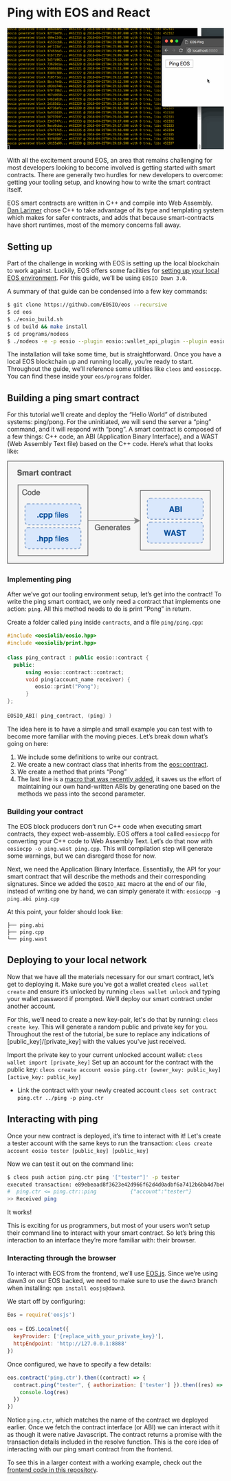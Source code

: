 # Ping with EOS and React

![Example gif](./example.gif)

With all the excitement around EOS, an area that remains challenging for most developers looking to become involved is getting started with smart contracts. There are generally two hurdles for new developers to overcome: getting your tooling setup, and knowing how to write the smart contract itself.

EOS smart contracts are written in C++ and compile into Web Assembly. [Dan Larimer](https://steemit.com/eos/@dan/eos-example-exchange-contract-and-benefits-of-c) chose C++ to take advantage of its type and templating system which makes for safer contracts, and adds that because smart-contracts have short runtimes, most of the memory concerns fall away.

## Setting up
Part of the challenge in working with EOS is setting up the local blockchain to work against. Luckily, EOS offers some facilities for [setting up your local EOS environment](https://github.com/EOSIO/eos/wiki/Local-Environment#getting-the-code). For this guide, we’ll be using `EOSIO Dawn 3.0`.

A summary of that guide can be condensed into a few key commands:
```bash
$ git clone https://github.com/EOSIO/eos --recursive
$ cd eos
$ ./eosio_build.sh
$ cd build && make install
$ cd programs/nodeos
$ ./nodeos -e -p eosio --plugin eosio::wallet_api_plugin --plugin eosio::chain_api_plugin --plugin eosio::account_history_api_plugin --access-control-allow-origin=*
```

The installation will take some time, but is straightforward. Once you have a local EOS blockchain up and running locally, you’re ready to start. Throughout the guide, we’ll reference some utilities like  `cleos` and `eosiocpp`. You can find these inside your `eos/programs` folder.

## Building a ping smart contract
For this tutorial we’ll create and deploy the “Hello World” of distributed systems: ping/pong. For the uninitiated, we will send the server a  “ping” command, and it will respond with “pong”. A smart contract is composed of a few things: C++ code, an ABI (Application Binary Interface), and a WAST (Web Assembly Text file) based on the C++ code. Here’s what that looks like:

![Code graph diagram](./diagram.png)

### Implementing ping
After we’ve got our tooling environment setup, let’s get into the contract! To write the ping smart contract, we only need a contract that implements one action: `ping`. All this method needs to do is print “Pong” in return. 

Create a folder called `ping` inside `contracts`, and a file `ping/ping.cpp`:
```c++
#include <eosiolib/eosio.hpp>
#include <eosiolib/print.hpp>

class ping_contract : public eosio::contract {
  public:
      using eosio::contract::contract;
      void ping(account_name receiver) {
         eosio::print("Pong");
      }
};

EOSIO_ABI( ping_contract, (ping) )
```

The idea here is to have a simple and small example you can test with to become more familiar with the moving pieces. Let’s break down what’s going on here:
1. We include some definitions to write our contract.
2. We create a new contract class that inherits from the [eos::contract](https://github.com/EOSIO/eos/blob/8425ff88a7f712c7df46b979de0e6e7de512f569/contracts/eosiolib/contract.hpp).
3. We create a method that prints “Pong”
4. The last line is a [macro that was recently added](https://github.com/EOSIO/eos/pull/2051), it saves us the effort of maintaining our own hand-written ABIs by generating one based on the methods we pass into the second parameter.

### Building your contract
The EOS block producers don’t run C++ code when executing smart contracts, they expect web-assembly. EOS offers a tool called `eosiocpp` for converting your C++ code to Web Assembly Text. Let’s do that now with 
`eosiocpp -o ping.wast ping.cpp`. This will compilation step will generate some warnings, but we can disregard those for now.

Next, we need the Application Binary Interface. Essentially, the API for your smart contract that will describe the methods and their corresponding signatures. Since we added the `EOSIO_ABI` macro at the end of our file, instead of writing one by hand, we can simply generate it with: `eosiocpp -g ping.abi ping.cpp`

At this point, your folder should look like:
```
├── ping.abi
├── ping.cpp
└── ping.wast
```

## Deploying to your local network
Now that we have all the materials necessary for our smart contract, let’s get to deploying it. Make sure you’ve got a wallet created `cleos wallet create` and ensure it’s unlocked by running `cleos wallet unlock` and typing your wallet password if prompted. We’ll deploy our smart contract under another account.

For this, we’ll need to create a new key-pair, let's do that by running: `cleos create key`. This will generate a random public and private key for you. Throughout the rest of the tutorial, be sure to replace any indications of [public_key]/[private_key] with the values you've just received.

Import the private key to your current unlocked account wallet: `cleos wallet import [private_key]`
Set up an account for the contract with the public key: `cleos create account eosio ping.ctr [owner_key: public_key] [active_key: public_key]`
- Link the contract with your newly created account `cleos set contract ping.ctr ../ping -p ping.ctr`

## Interacting with ping
Once your new contract is deployed, it’s time to interact with it! Let's create a tester account with the same keys to run the transaction: `cleos create account eosio tester [public_key] [public_key]`

Now we can test it out on the command line:
```bash
$ cleos push action ping.ctr ping '["tester"]' -p tester
executed transaction: e89ebeaad8f3623e42d966f62d4d0adbf6a7412b6bb4d7be61f04a22d3cd485e  232 bytes  102400 cycles
#  ping.ctr <= ping.ctr::ping           {"account":"tester"}
>> Received ping
```

It works!

This is exciting for us programmers, but most of your users won’t setup their command line to interact with your smart contract. So let’s bring this interaction to an interface they’re more familiar with: their browser. 

### Interacting through the browser
To interact with EOS from the frontend, we’ll use  [EOS.js](https://github.com/EOSIO/eosjs). Since we’re using dawn3 on our EOS backed, we need to make sure to use the `dawn3` branch when installing: `npm install eosjs@dawn3`.

We start off by configuring:
```javascript
Eos = require('eosjs')

eos = EOS.Localnet({
  keyProvider: ['{replace_with_your_private_key}'],
  httpEndpoint: 'http://127.0.0.1:8888'
})
```

Once configured, we have to specify a few details:
```javascript
eos.contract('ping.ctr').then((contract) => {
  contract.ping("tester", { authorization: ['tester'] }).then((res) => {
    console.log(res)
  })
})
```

Notice `ping.ctr`, which matches the name of the contract we deployed earlier. Once we fetch the contract interface (or ABI) we can interact with it as though it were native Javascript. The contract returns a promise with the transaction details included in the resolve function. This is the core idea of interacting with our ping smart contract from the frontend. 

To see this in a larger context with a working example, check out the [frontend code in this repository](https://github.com/tylerdiaz/ping-eos/tree/master/frontend).
